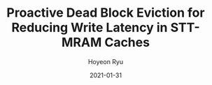 ---
layout: publication_info  # FIXED! DO NOT CHANGE!
author: "Hoyeon Ryu"   # your name (do not specify the publication authors, please specify publication authors at "pub_authors")
title:  "Proactive Dead Block Eviction for Reducing Write Latency in STT-MRAM Caches"  # publication title
date:   2021-01-31  # publication date (not the blog posting date...)

description: |  # provide a brief explanation of your work!
    TBD

params:
    pub_authors:  # publication authors
        - "/members/yuze_chen"
        - "/members/seokin_hong"

    pub_venue: "2021 International Conference on Electronics, Information, and Communication (ICEIC)"  # full venue name (conference and journal name)

    pub_url: https://ieeexplore.ieee.org/abstract/document/9369729  # URL to get access to the publication (comment this line if you don't have publicaiton URL)
    pub_thumbnail: "thumbnail.png"  # image of the thumbnail (comment this line if you don't have any thumbnail to reveal)

    pub_abstract: |  # abstract of your publication
        Spin Transfer Torque Magnetic Random Access Memory (STT-MRAM) is a promising emerging memory technology for the on-chip caches. It has low read access time and low leakage power. Unfortunately, however, STT-MRAM suffers from its long write latency. This paper proposes a cache management mechanism that evicts the dead-blocks in advance to enable fast writes in the STT-MRAM-based caches. Experimental evaluation shows that the proposed mechanism improves the performance by 7%, on average, compared to a baseline STT-MRAM cache.

    pub_keywords:  # keywords of your publication
        - Torque
        - Random access memory
        - Benchmark testing
        - System-on-chip
        - Cache
        - STT-MRAM
        - Cache management

    # Publication Classes: choose one of the class specified below (see more details at "config.yaml")
    #   - ACC : Accelerator
    #   - MS  : Memory System
    #   - CA  : Computer Architecture
    #   - OS  : Operating Systems
    #   - NDP : Near Data Processing / Processing In Memory
    pub_class: "MS"  # choose any class of the publication
---